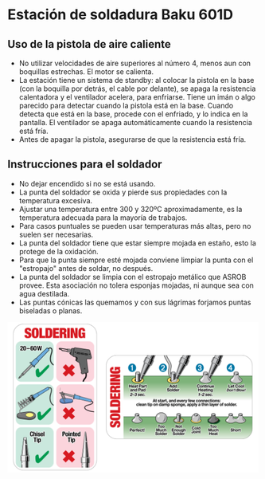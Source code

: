 # Estación de soldadura Baku 601D

## Uso de la pistola de aire caliente
- No utilizar velocidades de aire superiores al número 4, menos aun con boquillas estrechas. El motor se calienta.
- La estación tiene un sistema de standby: al colocar la pistola en la base (con la boquilla por detrás, el cable por delante), se apaga la resistencia calentadora y el ventilador acelera, para enfriarse. Tiene un imán o algo parecido para detectar cuando la pistola está en la base. Cuando detecta que está en la base, procede con el enfriado, y lo indica en la pantalla. El ventilador se apaga automáticamente cuando la resistencia está fría.
- Antes de apagar la pistola, asegurarse de que la resistencia está fría.

## Instrucciones para el soldador
- No dejar encendido si no se está usando.
- La punta del soldador se oxida y pierde sus propiedades con la temperatura excesiva.
- Ajustar una temperatura entre 300 y 320ºC aproximadamente, es la temperatura adecuada para la mayoría de trabajos.
- Para casos puntuales se pueden usar temperaturas más altas, pero no suelen ser necesarias.
- La punta del soldador tiene que estar siempre mojada en estaño, esto la protege de la oxidación.
- Para que la punta siempre esté mojada conviene limpiar la punta con el "estropajo" antes de soldar, no después.
- La punta del soldador se limpia con el estropajo metálico que ASROB provee. Esta asociación no tolera esponjas mojadas, ni aunque sea con agua destilada.
- Las puntas cónicas las quemamos y con sus lágrimas forjamos puntas biseladas o planas.

![soldering](../assets/soldering.png)
